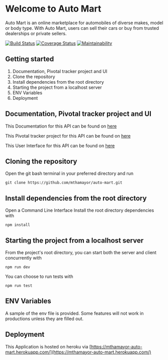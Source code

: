 # Welcome to Auto Mart

Auto Mart is an online marketplace for automobiles of diverse makes, model or body type. With Auto Mart, users can sell their cars or buy from trusted dealerships or private sellers.

[![Build Status](https://travis-ci.com/mthamayor/auto-mart.svg?branch=develop)](https://travis-ci.com/mthamayor/auto-mart)
[![Coverage Status](https://coveralls.io/repos/github/mthamayor/auto-mart/badge.svg?branch=develop)](https://coveralls.io/github/mthamayor/auto-mart?branch=develop)
[![Maintainability](https://api.codeclimate.com/v1/badges/04d1eaa5d8ff1c063be6/maintainability)](https://codeclimate.com/github/mthamayor/auto-mart/maintainability)

## Getting started

 1. Documentation, Pivotal tracker project and UI
 2. Clone the repository
 3. Install dependencies from the root directory
 4. Starting the project from a localhost server
 5. ENV Variables
 6. Deployment

## Documentation, Pivotal tracker project and UI

This Documentation for this API can be found on [here](https://mthamayor-auto-mart.herokuapp.com/api/v1/docs)

This Pivotal tracker project for this API can be found on [here](https://www.pivotaltracker.com/n/projects/2346094)

This User Interface for this API can be found on [here](http://mthamayor.github.io/auto-mart)

## Cloning the repository

Open the git bash terminal in your preferred directory and run

    git clone https://github.com/mthamayor/auto-mart.git

## Install dependencies from the root directory

Open a Command Line Interface
Install the root directory dependencies with

    npm install

## Starting the project from a localhost server

From the project's root directory, you can start both the server and client concurrently with

    npm run dev
You can choose to run tests with

    npm run test

## ENV Variables

A sample of the env file is provided. Some features will not work in productions unless they are
filled out.

## Deployment

This Application is hosted on  heroku via [https://mthamayor-auto-mart.herokuapp.com/](https://mthamayor-auto-mart.herokuapp.com/)

